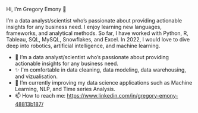  Hi, I’m Gregory Emony 👋
 
I’m a data analyst/scientist who’s passionate about providing actionable insights for any business need. I enjoy learning new languages, frameworks, and analytical methods. So far, I have worked with Python, R, Tableau, SQL, MySQL, Snowflakes, and Excel. In 2022, I would love to dive deep into robotics, artificial intelligence, and machine learning.

- 👀 I’m a data analyst/scientist who’s passionate about providing actionable insights for any business need. 
- ✨ I'm comfortable in data cleaning, data modeling, data warehousing, and vizualisation.
- 🌱 I’m currently improving my data science applications such as Machine Learning, NLP, and Time series Analysis.
- 📫 How to reach me: https://www.linkedin.com/in/gregory-emony-48813b187/

<!---
GregEmony/GregEmony is a ✨ special ✨ repository because its `README.md` (this file) appears on your GitHub profile.
You can click the Preview link to take a look at your changes.
--->
